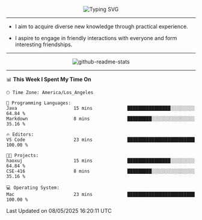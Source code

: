 <p align="center">
  <img src="https://readme-typing-svg.demolab.com?font=Fira+Code&weight=500&size=32&duration=2500&pause=1600&center=true&vCenter=true&random=false&width=1024&height=64&lines=Hi+there+%F0%9F%91%8B;I'm+delighted+you+could+make+it+here+%F0%9F%8E%89;I'm+Harry%2C+a+college+student+still+finding+my+way" alt="Typing SVG" />
</p>


---


- I aim to acquire diverse new knowledge through practical experience.

- I aspire to engage in friendly interactions with everyone and form interesting friendships.


---


<p align="center">
  <img src="https://github-readme-stats.vercel.app/api?username=Harry-Jing&show_icons=true" alt="github-readme-stats"/>
</p>


---

<!--START_SECTION:waka-->
📊 **This Week I Spent My Time On** 

```text
🕑︎ Time Zone: America/Los_Angeles

💬 Programming Languages: 
Java                     15 mins             ████████████████░░░░░░░░░   64.84 % 
Markdown                 8 mins              █████████░░░░░░░░░░░░░░░░   35.16 % 

🔥 Editors: 
VS Code                  23 mins             █████████████████████████   100.00 % 

🐱‍💻 Projects: 
haoxuj                   15 mins             ████████████████░░░░░░░░░   64.84 % 
CSE-416                  8 mins              █████████░░░░░░░░░░░░░░░░   35.16 % 

💻 Operating System: 
Mac                      23 mins             █████████████████████████   100.00 % 
```


 Last Updated on 08/05/2025 16:20:11 UTC
<!--END_SECTION:waka-->
